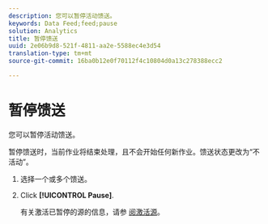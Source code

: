 ```yaml
---
description: 您可以暂停活动馈送。
keywords: Data Feed;feed;pause
solution: Analytics
title: 暂停馈送
uuid: 2e06b9d8-521f-4811-aa2e-5588ec4e3d54
translation-type: tm+mt
source-git-commit: 16ba0b12e0f70112f4c10804d0a13c278388ecc2

---
```



# 暂停馈送

您可以暂停活动馈送。

暂停馈送时，当前作业将结束处理，且不会开始任何新作业。馈送状态更改为“不活动”。

1. 选择一个或多个馈送。
1. Click **[!UICONTROL Pause]**.

   有关激活已暂停的源的信息，请参 [阅激活源](t-feed-activate.md)。
